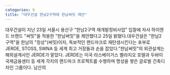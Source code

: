 ```yaml
---
categories: h
title: "대우건설 한남2구역에 한남써밋 제안"
---
```

대우건설이 지난 23일 서울시 용산구 "한남2구역 재개발정비사업" 입찰에 자사 하이엔드 브랜드 "써밋"을 적용한 "한남써밋"을 제안했다고 25일 밝혔다.대우건설은 "한남2구역"을 한남의 "정상"(써밋)이자, 독보적인 랜드마크로 재탄생시킨다는 포부로 JERDE, STOSS, SWNA 등 세계 최고 거장들과 손을 잡았다."한남써밋"의 외관설계는 해외설계사인 JERDE가 맡았다. JERDE는 미국 라스베이거스 벨라지오 호텔과 두바이 국제금융센터 등 세계 각지의 랜드마크 프로젝트를 수행하며 명성을 쌓은 글로벌 건축디자인 그룹이다. 남산의